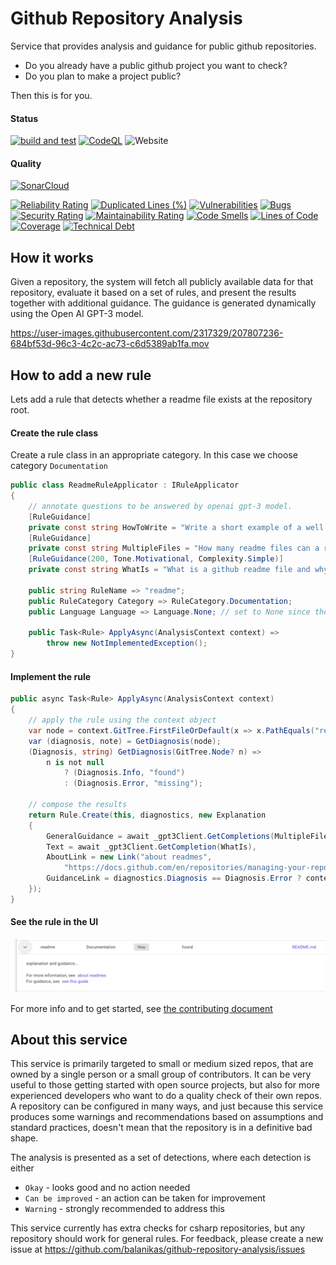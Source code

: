 # Github Repository Analysis
Service that provides analysis and guidance for public github repositories. 
- Do you already have a public github project you want to check?
- Do you plan to make a project public?

Then this is for you.

#### Status
[![build and test](https://github.com/balanikas/github-repository-analysis/actions/workflows/deploy-to-acr.yaml/badge.svg)](https://github.com/balanikas/github-repository-analysis/actions/workflows/deploy-to-acr.yaml)
[![CodeQL](https://github.com/balanikas/github-repository-analysis/actions/workflows/codeql.yml/badge.svg)](https://github.com/balanikas/github-repository-analysis/actions/workflows/codeql.yml)
![Website](https://img.shields.io/website?down_message=offline&label=service&up_message=online&url=https%3A%2F%2Fgithubrepositoryanalysis.com%2F)

#### Quality
[![SonarCloud](https://sonarcloud.io/images/project_badges/sonarcloud-white.svg)](https://sonarcloud.io/summary/new_code?id=balanikas_github-repository-analysis)

[![Reliability Rating](https://sonarcloud.io/api/project_badges/measure?project=balanikas_github-repository-analysis&metric=reliability_rating)](https://sonarcloud.io/summary/new_code?id=balanikas_github-repository-analysis)
[![Duplicated Lines (%)](https://sonarcloud.io/api/project_badges/measure?project=balanikas_github-repository-analysis&metric=duplicated_lines_density)](https://sonarcloud.io/summary/new_code?id=balanikas_github-repository-analysis)
[![Vulnerabilities](https://sonarcloud.io/api/project_badges/measure?project=balanikas_github-repository-analysis&metric=vulnerabilities)](https://sonarcloud.io/summary/new_code?id=balanikas_github-repository-analysis)
[![Bugs](https://sonarcloud.io/api/project_badges/measure?project=balanikas_github-repository-analysis&metric=bugs)](https://sonarcloud.io/summary/new_code?id=balanikas_github-repository-analysis)
[![Security Rating](https://sonarcloud.io/api/project_badges/measure?project=balanikas_github-repository-analysis&metric=security_rating)](https://sonarcloud.io/summary/new_code?id=balanikas_github-repository-analysis)
[![Maintainability Rating](https://sonarcloud.io/api/project_badges/measure?project=balanikas_github-repository-analysis&metric=sqale_rating)](https://sonarcloud.io/summary/new_code?id=balanikas_github-repository-analysis)
[![Code Smells](https://sonarcloud.io/api/project_badges/measure?project=balanikas_github-repository-analysis&metric=code_smells)](https://sonarcloud.io/summary/new_code?id=balanikas_github-repository-analysis)
[![Lines of Code](https://sonarcloud.io/api/project_badges/measure?project=balanikas_github-repository-analysis&metric=ncloc)](https://sonarcloud.io/summary/new_code?id=balanikas_github-repository-analysis)
[![Coverage](https://sonarcloud.io/api/project_badges/measure?project=balanikas_github-repository-analysis&metric=coverage)](https://sonarcloud.io/summary/new_code?id=balanikas_github-repository-analysis)
[![Technical Debt](https://sonarcloud.io/api/project_badges/measure?project=balanikas_github-repository-analysis&metric=sqale_index)](https://sonarcloud.io/summary/new_code?id=balanikas_github-repository-analysis)

## How it works
Given a repository, the system will fetch all publicly available data for that repository,
evaluate it based on a set of rules, and present the results together with additional guidance.
The guidance is generated dynamically using the Open AI GPT-3 model.

https://user-images.githubusercontent.com/2317329/207807236-684bf53d-96c3-4c2c-ac73-c6d5389ab1fa.mov

## How to add a new rule
Lets add a rule that detects whether a readme file exists at the repository root.

#### Create the rule class
Create a rule class in an appropriate category. In this case we choose category `Documentation`
```csharp
public class ReadmeRuleApplicator : IRuleApplicator
{
    // annotate questions to be answered by openai gpt-3 model.
    [RuleGuidance] 
    private const string HowToWrite = "Write a short example of a well designed readme file";
    [RuleGuidance] 
    private const string MultipleFiles = "How many readme files can a repository have and why should i have more than one?";
    [RuleGuidance(200, Tone.Motivational, Complexity.Simple)]
    private const string WhatIs = "What is a github readme file and why is it important?";
    
    public string RuleName => "readme";
    public RuleCategory Category => RuleCategory.Documentation;
    public Language Language => Language.None; // set to None since the rule is language agnostic

    public Task<Rule> ApplyAsync(AnalysisContext context) =>
        throw new NotImplementedException();
}
```
#### Implement the rule
```csharp
public async Task<Rule> ApplyAsync(AnalysisContext context)
{
    // apply the rule using the context object
    var node = context.GitTree.FirstFileOrDefault(x => x.PathEquals("readme.md"));
    var (diagnosis, note) = GetDiagnosis(node);
    (Diagnosis, string) GetDiagnosis(GitTree.Node? n) =>
        n is not null
            ? (Diagnosis.Info, "found")
            : (Diagnosis.Error, "missing");
    
    // compose the results
    return Rule.Create(this, diagnostics, new Explanation
    {
        GeneralGuidance = await _gpt3Client.GetCompletions(MultipleFiles, HowToWrite),
        Text = await _gpt3Client.GetCompletion(WhatIs),
        AboutLink = new Link("about readmes",
            "https://docs.github.com/en/repositories/managing-your-repositorys-settings-and-features/customizing-your-repository/about-readmes"),
        GuidanceLink = diagnostics.Diagnosis == Diagnosis.Error ? context.GetCommunityLink() : null
    });
}
```

#### See the rule in the UI
![custom rule](customrule.png)


For more info and to get started, see [the contributing document](CONTRIBUTING.md)

## About this service
This service is primarily targeted to small or medium sized repos,
that are owned by a single person or a small group of contributors.
It can be very useful to those getting started with open source projects, but also
for more experienced developers who want to do a quality check of their own repos.
A repository can be configured in many ways, and just because this service produces some warnings 
and recommendations based on assumptions and standard practices, doesn't mean that the repository
is in a definitive bad shape. 

The analysis is presented as a set of detections, where each detection is either
- `Okay` - looks good and no action needed 
- `Can be improved` - an action can be taken for improvement
- `Warning` - strongly recommended to address this

This service currently has extra checks for csharp repositories, but any repository should work for general rules.
For feedback, please create a new issue at https://github.com/balanikas/github-repository-analysis/issues
